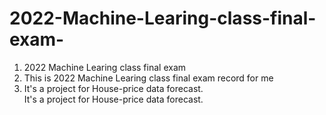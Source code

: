 # 2022-Machine-Learing-class-final-exam-
1. 2022 Machine Learing class final exam 
2. This is 2022 Machine Learing class final exam record for me 
3. It's a project for House-price data forecast.  
It's a project for House-price data forecast.  
